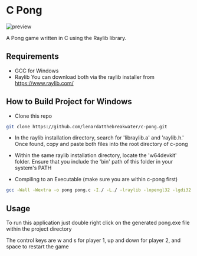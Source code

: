 # C Pong

![preview](https://github.com/lenardatthebreakwater/c-pong/assets/142602437/c1bb17bc-89be-4ad4-b013-28db272f6aa9)

A Pong game written in C using the Raylib library.  

## Requirements
* GCC for Windows
* Raylib
You can download both via the raylib installer from https://www.raylib.com/


## How to Build Project for Windows

* Clone this repo 

```bash
git clone https://github.com/lenardatthebreakwater/c-pong.git
```

* In the raylib installation directory, search for 'libraylib.a' and 'raylib.h.' Once found, copy and paste both files into the root directory of c-pong

* Within the same raylib installation directory, locate the 'w64devkit' folder. Ensure that you include the 'bin' path of this folder in your system's PATH

* Compiling to an Executable (make sure you are within c-pong first)

```bash
gcc -Wall -Wextra -o pong pong.c -I./ -L./ -lraylib -lopengl32 -lgdi32 -lwinmm
```  

## Usage

To run this application just double right click on the generated pong.exe file within the project directory

The control keys are w and s for player 1, up and down for player 2, and space to restart the game
